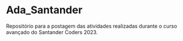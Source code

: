 # Ada_Santander
Repositório para a postagem das atividades realizadas durante o curso avançado do Santander Coders 2023.
